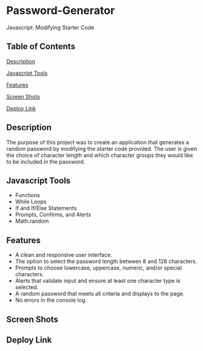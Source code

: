 # Password-Generator
Javascript: Modifying Starter Code
## Table of Contents ##
[Description](https://github.com/CaitlinCollins/Password-Generator#description)

[Javascript Tools](https://github.com/CaitlinCollins/Password-Generator#javascript-tools)

[Features](https://github.com/CaitlinCollins/Password-Generator#features)

[Screen Shots](https://github.com/CaitlinCollins/Password-Generator#screen-shots)

[Deploy Link](https://github.com/CaitlinCollins/Password-Generator#deploy-link)
## Description ##
The purpose of this project was to create an application that generates a random password by modifying the starter code provided. The user is given the choice of character length and which character groups they would like to be included in the password. 
## Javascript Tools ##
* Functions
* While Loops
* If and If/Else Statements
* Prompts, Confirms, and Alerts
* Math.random
## Features ##
* A clean and responsive user interface.
* The option to select the password length between 8 and 128 characters.
* Prompts to choose lowercase, uppercase, numeric, and/or special characters.
* Alerts that validate input and ensure at least one character type is selected.
* A random password that meets all criteria and displays to the page.
* No errors in the console log.
## Screen Shots ##

## Deploy Link ##
